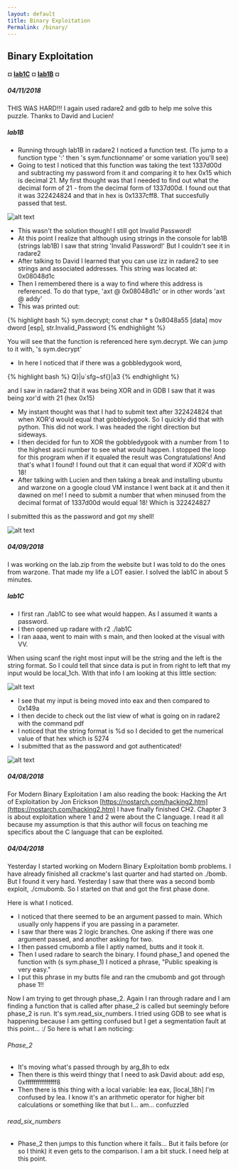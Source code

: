 ```yaml
---
layout: default
title: Binary Exploitation
Permalink: /binary/
---
```


## Binary Exploitation ###

#### ¤ [**lab1C**](#lab1c) ¤ [**lab1B**](#lab1b) ¤

##### 04/11/2018 

THIS WAS HARD!!! I again used radare2 and gdb to help me solve this puzzle. Thanks to David and Lucien!

##### lab1B #####

* Running through lab1B in radare2 I noticed a function test. (To jump to a function type ':' then 's sym.functionname' or some variation you'll see)
* Going to test I noticed that this function was taking the text 1337d00d and subtracting my password from it and comparing it to hex 0x15 which is decimal 21. My first thought was that I needed to find out what the decimal form of 21 - from the decimal form of 1337d00d. I found out that it was 322424824 and that in hex is 0x1337cff8. That succesfully passed that test. 

![alt text](http://intmain.in/images/lab1B.png "lab1B")

* This wasn't the solution though! I still got Invalid Password!
* At this point I realize that although using strings in the console for lab1B (strings lab1B) I saw that string 'Invalid Password!' But I couldn't see it in radare2
* After talking to David I learned that you can use izz in radare2 to see strings and associated addresses. This string was located at: 0x08048d1c
* Then I remembered there is a way to find where this address is referenced. To do that type, 'axt @ 0x08048d1c' or in other words 'axt @ addy'
* This was printed out: 

{% highlight bash %}
sym.decrypt; const char * s 0x8048a55 [data] mov dword [esp], str.Invalid_Password
{% endhighlight %}

You will see that the function is referenced here sym.decrypt. We can jump to it with, 's sym.decrypt'
* In here I noticed that if there was a gobbledygook word, 

{% highlight bash %}
Q}|u`sfg~sf{}|a3
{% endhighlight %}

and I saw in radare2 that it was being XOR and in GDB I saw that it was being xor'd with 21 (hex 0x15) 
* My instant thought was that I had to submit text after 322424824 that when XOR'd would equal that gobbledygook. So I quickly did that with python. This did not work. I was headed the right direction but sideways.
* I then decided for fun to XOR the gobbledygook with a number from 1 to the highest ascii number to see what would happen. I stopped the loop for this program when if it equaled the result was Congratulations! And that's what I found! I found out that it can equal that word if XOR'd with 18!
* After talking with Lucien and then taking a break and installing ubuntu and warzone on a google cloud VM instance I went back at it and then it dawned on me! I need to submit a number that when minused from the decimal format of 1337d00d would equal 18! Which is 322424827

I submitted this as the password and got my shell!

![alt text](http://intmain.in/images/lab1B2.png "lab1B2")

##### 04/09/2018 

I was working on the lab.zip from the website but I was told to do the ones from warzone. That made my life a LOT easier. I solved the lab1C in about 5 minutes.

##### lab1C #####

* I first ran ./lab1C to see what would happen. As I assumed it wants a password.
* I then opened up radare with r2 ./lab1C
* I ran aaaa, went to main with s main, and then looked at the visual with VV. 

When using scanf the right most input will be the string and the left is the string format. So I could tell that since data is put in from right to left that my input would be local_1ch. With that info I am looking at this little section:

![alt text](http://intmain.in/images/lab1C.png "lab1C")

* I see that my input is being moved into eax and then compared to 0x149a
* I then decide to check out the list view of what is going on in radare2 with the command pdf
* I noticed that the string format is %d so I decided to get the numerical value of that hex which is 5274
* I submitted that as the password and got authenticated!

![alt text](http://intmain.in/images/lab1C2.png "lab1C2")

##### 04/08/2018 

For Modern Binary Exploitation I am also reading the book: Hacking the Art of Exploitation by Jon Erickson [https://nostarch.com/hacking2.htm](https://nostarch.com/hacking2.htm) I have finally finished CH2. Chapter 3 is about exploitation where 1 and 2 were about the C language. I read it all because my assumption is that this author will focus on teaching me specifics about the C language that can be exploited. 

##### 04/04/2018 

Yesterday I started working on Modern Binary Exploitation bomb problems. I have already finished all crackme's last quarter and had started on ./bomb. But I found it very hard. Yesterday I saw that there was a second bomb exploit, ./cmubomb. So I started on that and got the first phase done.

Here is what I noticed. 

* I noticed that there seemed to be an argument passed to main. Which usually only happens if you are passing in a parameter.
* I saw thar there was 2 logic branches. One asking if there was one argument passed, and another asking for two. 
* I then passed cmubomb a file I aptly named, butts and it took it. 
* Then I used radare to search the binary. I found phase_1 and opened the function with (s sym.phase_1) I noticed a phrase, "Public speaking is very easy." 
* I put this phrase in my butts file and ran the cmubomb and got through phase 1!!

Now I am trying to get through phase_2. Again I ran through radare and I am finding a function that is called after phase_2 is called but seemingly before phase_2 is run. It's sym.read_six_numbers. I tried using GDB to see what is happening because I am getting confused but I get a segmentation fault at this point... :/ So here is what I am noticing:

###### Phase_2

* It's moving what's passed through by arg_8h to edx
* Then there is this weird thingy that I need to ask David about: add esp, 0xfffffffffffffff8
* Then there is this thing with a local variable: lea eax, [local_18h] I'm confused by lea. I know it's an arithmetic operator for higher bit calculations or something like that but I... am... confuzzled

###### read_six_numbers

* Phase_2 then jumps to this function where it fails... But it fails before (or so I think) it even gets to the comparison. I am a bit stuck. I need help at this point.
